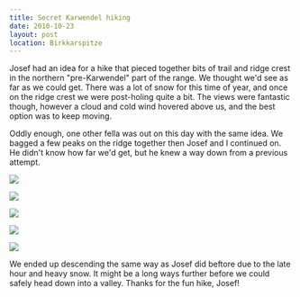 ```yaml
---
title: Secret Karwendel hiking
date: 2010-10-23
layout: post
location: Birkkarspitze
---
```


Josef had an idea for a hike that pieced together bits of trail and ridge
crest in the northern "pre-Karwendel" part of the range. We thought we'd
see as far as we could get. There was a lot of snow for this time of year,
and once on the ridge crest we were post-holing quite a bit. The views
were fantastic though, however a cloud and cold wind hovered above us,
and the best option was to keep moving.
  
  
Oddly enough, one other fella was out on this day with the same idea.
We bagged a few peaks on the ridge together then Josef and I continued
on. He didn't know how far we'd get, but he knew a way down from a previous
attempt.
  
  
[![](http://farm2.static.flickr.com/1214/5112296502_b6bf255b6e.jpg)](http://www.flickr.com/photos/ripsawridge/5112296502/)
  
[![](http://farm2.static.flickr.com/1045/5111697777_01ee01a20d.jpg)](http://www.flickr.com/photos/ripsawridge/5111697777/)
  
[![](http://farm2.static.flickr.com/1154/5111703051_ec6dfb4609.jpg)](http://www.flickr.com/photos/ripsawridge/5111703051/)
  
[![](http://farm2.static.flickr.com/1371/5111700513_7e16e65e99.jpg)](http://www.flickr.com/photos/ripsawridge/5111700513/)
  
[![](http://farm2.static.flickr.com/1349/5111702105_2664871c2d.jpg)](http://www.flickr.com/photos/ripsawridge/5111702105/)
  
  
We ended up descending the same way as Josef did beftore due to the late
hour and heavy snow. It might be a long ways further before we could safely
head down into a valley. Thanks for the fun hike, Josef!
